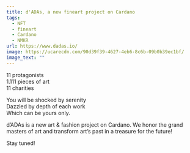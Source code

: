 ```yaml
---
title: d'ADAs, a new fineart project on Cardano
tags:
  - NFT
  - fineart
  - Cardano
  - NMKR
url: https://www.dadas.io/
image: https://ucarecdn.com/90d39f39-4627-4eb6-8c6b-09b0b39ec1bf/
image_text: ""
---
```


11 protagonists  
1.111 pieces of art  
11 charities

You will be shocked by serenity  
Dazzled by depth of each work  
Which can be yours only.

d’ADAs is a new art & fashion project on Cardano. We honor the grand masters of art and transform art’s past in a treasure for the future!

Stay tuned!
